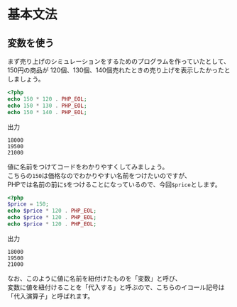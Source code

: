 # 基本文法
## 変数を使う
まず売り上げのシミュレーションをするためのプログラムを作っていたとして、  
150円の商品が 120個、130個、140個売れたときの売り上げを表示したかったとしましょう。
```PHP
<?php
echo 150 * 120 . PHP_EOL;
echo 150 * 130 . PHP_EOL;
echo 150 * 140 . PHP_EOL;
```
出力
```
18000
19500
21000
```
値に名前をつけてコードをわかりやすくしてみましょう。  
こちらの`150`は価格なのでわかりやすい名前をつけたいのですが、  
PHPでは名前の前に`$`をつけることになっているので、今回`$price`とします。
```PHP
<?php
$price = 150;
echo $price * 120 . PHP_EOL;
echo $price * 120 . PHP_EOL;
echo $price * 120 . PHP_EOL;
```
出力
```
18000
19500
21000
```
なお、このように値に名前を紐付けたものを「変数」と呼び、  
変数に値を紐付けることを「代入する」と呼ぶので、こちらのイコール記号は「代入演算子」と呼ばれます。
